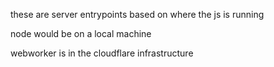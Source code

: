 these are server entrypoints based on where the js is running

node would be on a local machine

webworker is in the cloudflare infrastructure
